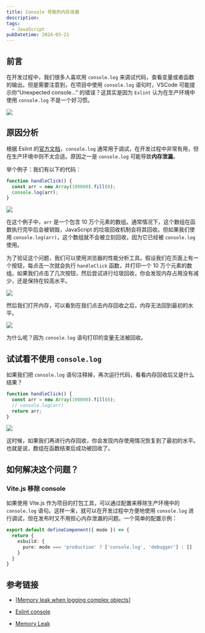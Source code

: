 ```yaml
---
title: Console 导致的内存泄漏
description:
tags:
  - JavaScript
pubDatetime: 2024-05-21
---
```


## 前言

在开发过程中，我们很多人喜欢用 `console.log` 来调试代码，查看变量或者函数的输出。但是需要注意到，在项目中使用 `console.log` 语句时，VSCode 可能提示你“Unexpected console...” 的错误？这其实是因为 `Eslint` 认为在生产环境中使用 `console.log` 不是一个好习惯。

![](https://s2.loli.net/2024/08/29/PY61AEum4XD9aMc.png)

## 原因分析

根据 Eslint 的[官方文档](https://eslint.org/docs/latest/rules/no-console)，`console.log` 通常用于调试，在开发过程中非常有用，但在生产环境中则不太合适。原因之一是 `console.log` 可能导致**内存泄漏**。

举个例子：我们有以下的代码：

```ts
function handleClick() {
  const arr = new Array(100000).fill(0);
  console.log(arr);
}
```

![](https://s2.loli.net/2024/08/29/EN8x6AuGchkPtbY.png)

在这个例子中，`arr` 是一个包含 10 万个元素的数组。通常情况下，这个数组在函数执行完毕后会被销毁，JavaScript 的垃圾回收机制会将其回收。但如果我们使用 `console.log(arr)`，这个数组就不会被立刻回收，因为它已经被 `console.log` 使用。

为了验证这个问题，我们可以使用浏览器的性能分析工具。假设我们在页面上有一个按钮，每点击一次就会执行 `handleClick` 函数，并打印一个 10 万个元素的数组。如果我们点击了几次按钮，然后尝试进行垃圾回收，你会发现内存占用没有减少，还是保持在较高水平。

![](https://s2.loli.net/2024/08/29/4NOSDi3x1bvWKE8.gif)

然后我们打开内存，可以看到在我们点击内存回收之后，内存无法回到最初的水平。

![](https://s2.loli.net/2024/08/29/byM9QYIwiqt6hcm.png)

为什么呢？因为 `console.log` 语句打印的变量无法被回收。

## 试试看不使用 `console.log`

如果我们把 `console.log` 语句注释掉，再次运行代码，看看内存回收后又是什么结果？

```ts
function handleClick() {
  const arr = new Array(100000).fill(0);
  // console.log(arr)
  return arr;
}
```

![](https://s2.loli.net/2024/08/29/b7rhCyjsIMFBfxm.png)

这时候，如果我们再进行内存回收，你会发现内存使用情况恢复到了最初的水平。也就是说，数组在函数结束后成功被回收了。

## 如何解决这个问题？

### Vite.js 移除 console

如果使用 Vite.js 作为项目的打包工具，可以通过配置来移除生产环境中的 `console.log` 语句。这样一来，就可以在开发过程中方便地使用 `console.log` 进行调试，但在发布时又不用担心内存泄漏的问题。一个简单的配置示例：

```ts
export default defineComponent({ mode }) => {
  return {
    esbuild: {
      pure: mode === 'production' ? ['console.log', 'debugger'] : []
    }
  }
}
```

## 参考链接

- [[Memory leak when logging complex objects](https://stackoverflow.com/questions/12996129/memory-leak-when-logging-complex-objects)]

- [Eslint console](https://eslint.org/docs/latest/rules/no-console)
- [Memory Leak](https://en.wikipedia.org/wiki/Memory_leak)
